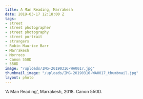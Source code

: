 ```yaml
---
title: A Man Reading, Marrakesh
date: 2019-03-17 12:18:00 Z
tags:
- street
- street photographer
- street photography
- street portrait
- strangers
- Robin Maurice Barr
- Marrakesh
- Morroco
- Canon 550D
- 550D
image: "/uploads/IMG-20190316-WA0017.jpg"
thumbnail_image: "/uploads/IMG-20190316-WA0017_thumbnail.jpg"
layout: photo
---
```


'A Man Reading', Marrakesh, 2018. Canon 550D.